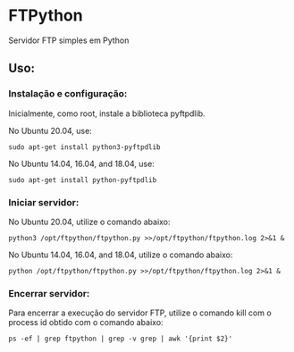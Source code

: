 # FTPython
Servidor FTP simples em Python

## Uso:

### Instalação e configuração:

Inicialmente, como root, instale a biblioteca pyftpdlib.

No Ubuntu 20.04, use:
````
sudo apt-get install python3-pyftpdlib
````

No Ubuntu 14.04, 16.04, and 18.04, use:
````
sudo apt-get install python-pyftpdlib
````

### Iniciar servidor:

No Ubuntu 20.04, utilize o comando abaixo:
````
python3 /opt/ftpython/ftpython.py >>/opt/ftpython/ftpython.log 2>&1 &
````

No Ubuntu 14.04, 16.04, and 18.04, utilize o comando abaixo:
````
python /opt/ftpython/ftpython.py >>/opt/ftpython/ftpython.log 2>&1 &
````

### Encerrar servidor:

Para encerrar a execução do servidor FTP, utilize o comando kill com o process id obtido com o comando abaixo:
````
ps -ef | grep ftpython | grep -v grep | awk '{print $2}'
````
